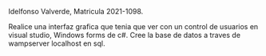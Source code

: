 Idelfonso Valverde, Matricula 2021-1098.

Realice una interfaz grafica que tenia que ver con un control de usuarios en visual studio, Windows forms de c#.
Cree la base de datos a traves de wampserver localhost en sql.
